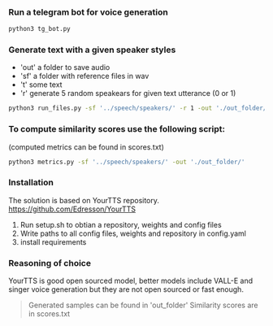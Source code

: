 ### Run a telegram bot for voice generation

```bash
python3 tg_bot.py
```

### Generate text with a given speaker styles

- 'out' a folder to save audio
- 'sf' a folder with reference files in wav
- 't' some text
- 'r' generate 5 random speakears for given text utterance (0 or 1)

```bash
python3 run_files.py -sf '../speech/speakers/' -r 1 -out './out_folder/' -t "Real stupidity beats artificial intelligence every time"
```

### To compute similarity scores use the following script:

(computed metrics can be found in scores.txt)

```bash
python3 metrics.py -sf '../speech/speakers/' -out './out_folder/'
```

### Installation

The solution is based on YourTTS repository.
https://github.com/Edresson/YourTTS

1. Run setup.sh to obtian a repository, weights and config files
2. Write paths to all config files, weights and repository in config.yaml
3. install requirements


### Reasoning of choice

YourTTS is good open sourced model, better models include VALL-E and singer voice generation but they are not open sourced or fast enough.


> Generated samples can be found in 'out_folder'
> Similarity scores are in scores.txt


